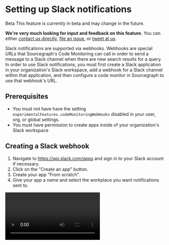 # Setting up Slack notifications

<aside class="note">
<p>
<span class="badge badge-beta">Beta</span> This feature is currently in beta and may change in the future.
</p>

<p><b>We're very much looking for input and feedback on this feature.</b> You can either <a href="https://sourcegraph.com/contact">contact us directly</a>, <a href="https://github.com/sourcegraph/sourcegraph">file an issue</a>, or <a href="https://twitter.com/sourcegraph">tweet at us</a>.</p>
</aside>

Slack notifications are supported via webhooks. Webhooks are special URLs that Sourcegraph's Code Monitoring 
can call in order to send a message to a Slack channel when there are new search results for a query. 
In order to use Slack notifications, you must first create a Slack application in your organization's Slack workspace, 
add a webhook for a Slack channel within that application, and then configure a code monitor in Sourcegraph to
use that webhook's URL.

## Prerequisites

- You must not have have the setting `experimentalFeatures.codeMonitoringWebHooks` disabled in your user, org, or global settings.
- You must have permission to create apps inside of your organization's Slack workspace

## Creating a Slack webhook

1. Navigate to https://api.slack.com/apps and sign in to your Slack account if necessary.
1. Click on the "Create an app" button.
1. Create your app "From scratch".
1. Give your app a name and select the workplace you want notifications sent to.
 <video src="https://storage.googleapis.com/sourcegraph-assets/search/code-monitoring/slack-tutorial/1-create-app.mp4" controls />
1. Once your app is created, click on the "Incoming Webhooks" in the sidebar, under "Features".
1. Click the toggle button to activate incoming webhooks.
1. Scroll to the bottom of the page and click on "Add New Webhook to Workspace".
1. Select the channel you want notifications sent to, then click on the "Allow" button.
1. Your webhook URL is now created! Click the copy button to copy it to your clipboard.
 <video src="https://storage.googleapis.com/sourcegraph-assets/search/code-monitoring/slack-tutorial/2-create-webhook.mp4" controls />

## Configuring a code monitor to send Slack notifications

1. In Sourcegraph, click on the "Code Monitoring" nav item at the top of the page.
1. Create a new code monitor or edit an existing monitor by clicking on the "Edit" button next to it.
1. Go through the standard configuration steps for a code monitor and select action "Send Slack message to channel".
1. Paste your webhook URL into the "Webhook URL" field.
1. Click on the "Continue" button, and then the "Save" button.
 <video src="https://storage.googleapis.com/sourcegraph-assets/search/code-monitoring/slack-tutorial/3-create-monitor.mp4" controls>
